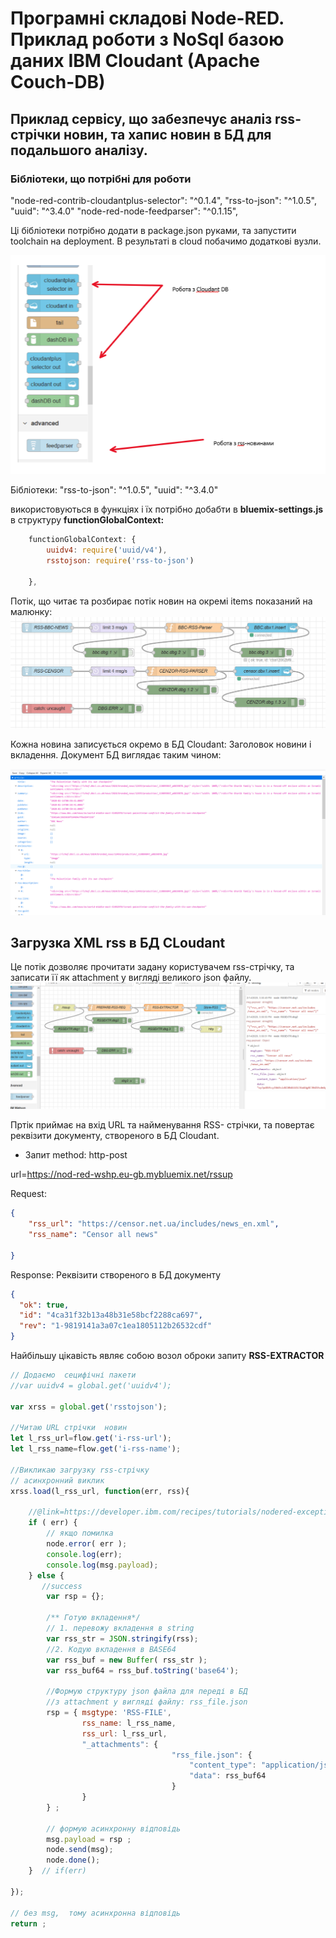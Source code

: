# Програмні складові Node-RED. Приклад роботи з NoSql  базою даних IBM Cloudant (Apache Couch-DB)

## Приклад сервісу, що забезпечує аналіз rss-стрічки новин, та хапис новин в БД для подальшого аналізу.

### Бібліотеки, що потрібні для роботи

"node-red-contrib-cloudantplus-selector": "^0.1.4",
"rss-to-json": "^1.0.5",
"uuid": "^3.4.0"
"node-red-node-feedparser": "^0.1.15",

Ці бібліотеки потрібно додати в package.json руками, та запустити toolchain на deployment. В результаті в cloud  побачимо додаткові вузли.

<kbd><img src="doc/pic-1.png"></kbd>

Бібліотеки:
"rss-to-json": "^1.0.5",
"uuid": "^3.4.0"

використовуються в функціях і їх потрібно добабти в **bluemix-settings.js** в структуру  **functionGlobalContext:**

```js
    functionGlobalContext: { 
        uuidv4: require('uuid/v4'),
        rsstojson: require('rss-to-json')

    },
```

Потік, що читає та розбирає потік новин на окремі items показаний на малюнку:
 <kbd><img src="doc/pic-2.png"></kbd>

Кожна новина записується окремо в БД  Cloudant: Заголовок новини і вкладення. Документ БД  виглядає таким чином:

<kbd><img src="doc/pic-3.png"></kbd>

## Загрузка XML rss  в БД CLoudant

Це потік дозволяє прочитати задану користувачем rss-стрічку, та записати її як attachment у вигляді великого json файлу.
<kbd><img src="doc/pic-4.png"></kbd>

Пртік приймає на вхід URL  та найменування RSS-  стрічки, та повертає реквізити документу, створеного в БД Cloudant.


- Запит
method: http-post

url=https://nod-red-wshp.eu-gb.mybluemix.net/rssup

Request:
```json
{ 
    "rss_url": "https://censor.net.ua/includes/news_en.xml",
    "rss_name": "Censor all news"

}
```


Response:
Реквізити створеного в БД документу

```json
{
  "ok": true,
  "id": "4ca31f32b13a48b31e58bcf2288ca697",
  "rev": "1-9819141a3a07c1ea1805112b26532cdf"
}

```

Найбільшу цікавість являє собою возол оброки запиту **RSS-EXTRACTOR**

```js
// Додаємо  сецифічні пакети
//var uuidv4 = global.get('uuidv4');

var xrss = global.get('rsstojson');

//Читаю URL стрічки  новин
let l_rss_url=flow.get('i-rss-url');
let l_rss_name=flow.get('i-rss-name');

//Викликаю загрузку rss-стрічку
// асинхронний виклик
xrss.load(l_rss_url, function(err, rss){
    
    //@link=https://developer.ibm.com/recipes/tutorials/nodered-exception-handling-framework/
    if ( err) {
        // якщо помилка
        node.error( err );
        console.log(err);
        console.log(msg.payload);
    } else {
       //success    
        var rsp = {};
    
        /** Готую вкладення*/
        // 1. перевожу вкладення в string
        var rss_str = JSON.stringify(rss);
        //2. Кодую вкладення в BASE64
        var rss_buf = new Buffer( rss_str );
        var rss_buf64 = rss_buf.toString('base64');
       
        //Формую структуру json файла для переді в БД
        //з attachment у вигляді файлу: rss_file.json 
        rsp = { msgtype: 'RSS-FILE', 
                rss_name: l_rss_name, 
                rss_url: l_rss_url,
                "_attachments": {
                                    "rss_file.json": {
                                        "content_type": "application/json",
                                        "data": rss_buf64
                                    }
                }
        } ;
    
        // формую асинхронну відповідь
        msg.payload = rsp ;
        node.send(msg); 
        node.done();
    }  // if(err)
    
});

// без msg,  тому асинхронна відповідь
return ;

```

